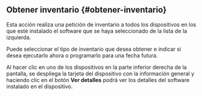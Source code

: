 ## Obtener inventario {#obtener-inventario}

Esta acción realiza una petición de inventario a todos los dispositivos en los que esté instalado el software que se haya seleccionado de la lista de la izquierda.

Puede seleccionar el tipo de inventario que desea obtener e indicar si desea ejecutarlo ahora o programarlo para una fecha futura.

Al hacer clic en uno de los dispositivos en la parte inferior derecha de la pantalla, se despliega la tarjeta del dispositivo con la información general y haciendo clic en el botón **Ver detalles** podrá ver los detalles del software instalado en el dispositivo.